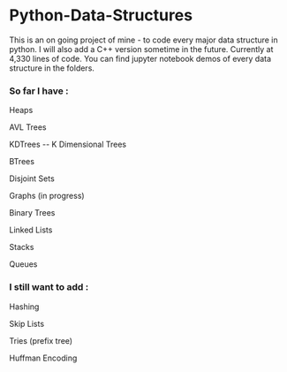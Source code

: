# Python-Data-Structures
This is an on going project of mine - to code every major data structure in python. I will also add a C++ version sometime in the future. Currently at 4,330 lines of code. You can find jupyter notebook demos of every data structure in the folders.

### So far I have :

Heaps

AVL Trees

KDTrees -- K Dimensional Trees

BTrees

Disjoint Sets

Graphs (in progress)

Binary Trees

Linked Lists

Stacks

Queues

### I still want to add :

Hashing

Skip Lists

Tries (prefix tree)

Huffman Encoding
